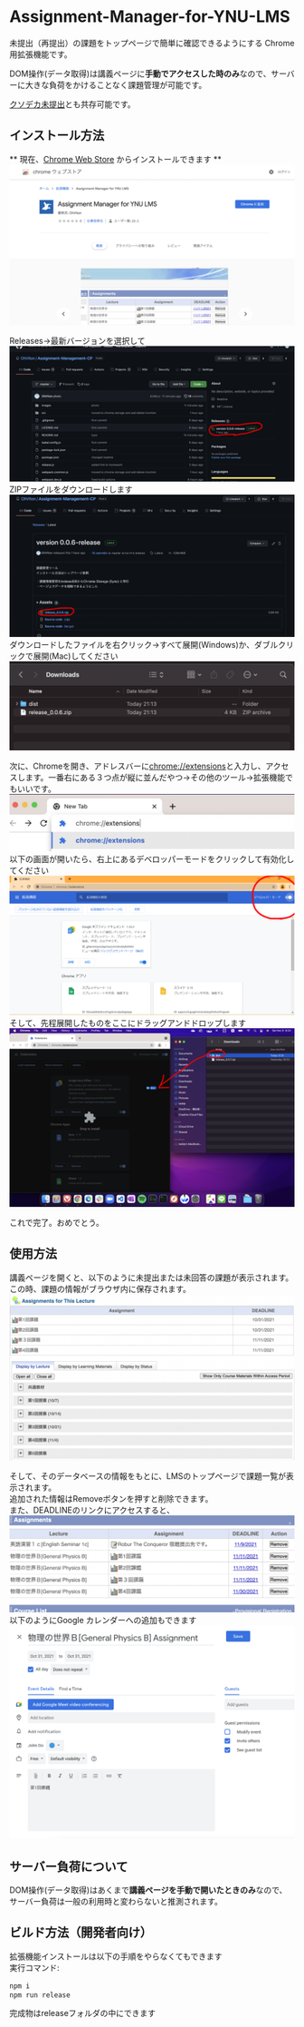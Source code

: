 # Assignment-Manager-for-YNU-LMS

未提出（再提出）の課題をトップページで簡単に確認できるようにする Chrome用拡張機能です。 
  
DOM操作(データ取得)は講義ページに**手動でアクセスした時のみ**なので、サーバーに大きな負荷をかけることなく課題管理が可能です。  
  
[クソデカ未提出](https://github.com/OhVIton/BigBigNotSubmitted-CP)とも共存可能です。
  
## インストール方法
  
** 現在、[Chrome Web Store](https://chrome.google.com/webstore/detail/assignment-manager-for-yn/bhdmcaoeabelekcckcmjapokiffkoiam?hl=ja&authuser=0) からインストールできます **  
![a](images/photo_03.png)  
  
Releases→最新バージョンを選択して
![a](images/installation/photo_04a.png)  
ZIPファイルをダウンロードします
![a](images/installation/photo_09.png)  
ダウンロードしたファイルを右クリック→すべて展開(Windows)か、ダブルクリックで展開(Mac)してください  
![a](images/installation/photo_05.png)  
  
次に、Chromeを開き、アドレスバーに[chrome://extensions](chrome://extensions)と入力し、アクセスします。一番右にある３つ点が縦に並んだやつ→その他のツール→拡張機能でもいいです。 
![a](images/installation/photo_06.png)  
以下の画面が開いたら、右上にあるデベロッパーモードをクリックして有効化してください  
![a](images/installation/photo_08.png)  
そして、先程展開したものをここにドラッグアンドドロップします  
![a](images/installation/photo_07.png)  

これで完了。おめでとう。  
  
## 使用方法
講義ページを開くと、以下のように未提出または未回答の課題が表示されます。  
この時、課題の情報がブラウザ内に保存されます。
![lecture page](images/photo_00.png)
  
そして、そのデータベースの情報をもとに、LMSのトップページで課題一覧が表示されます。  
追加された情報はRemoveボタンを押すと削除できます。  
また、DEADLINEのリンクにアクセスすると、
![toppage](images/photo_01.png)
以下のようにGoogle カレンダーへの追加もできます
![googlecalendar](images/photo_02.png)

## サーバー負荷について
DOM操作(データ取得)はあくまで**講義ページを手動で開いたときのみ**なので、サーバー負荷は一般の利用時と変わらないと推測されます。

## ビルド方法（開発者向け）
拡張機能インストールは以下の手順をやらなくてもできます  
実行コマンド:  
```
npm i
npm run release
```
  
完成物はreleaseフォルダの中にできます

